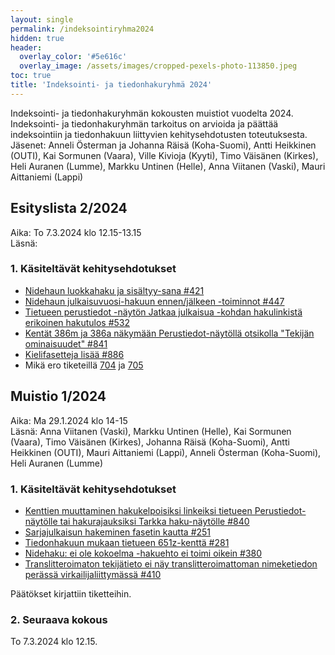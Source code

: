```yaml
---
layout: single
permalink: /indeksointiryhma2024
hidden: true
header:
  overlay_color: '#5e616c'
  overlay_image: /assets/images/cropped-pexels-photo-113850.jpeg
toc: true
title: 'Indeksointi- ja tiedonhakuryhmä 2024'
---
```


Indeksointi- ja tiedonhakuryhmän kokousten muistiot vuodelta 2024. Indeksointi- ja tiedonhakuryhmän tarkoitus on arvioida ja päättää indeksointiin ja tiedonhakuun liittyvien kehitysehdotusten toteutuksesta. Jäsenet: Anneli Österman ja Johanna Räisä (Koha-Suomi), Antti Heikkinen (OUTI), Kai Sormunen (Vaara), Ville Kivioja (Kyyti), Timo Väisänen (Kirkes), Heli Auranen (Lumme), Markku Untinen (Helle), Anna Viitanen (Vaski), Mauri Aittaniemi (Lappi)

## Esityslista 2/2024

Aika: To 7.3.2024 klo 12.15-13.15<br />
Läsnä:

### 1. Käsiteltävät kehitysehdotukset

* [Nidehaun luokkahaku ja sisältyy-sana #421](https://github.com/KohaSuomi/Koha/issues/421)
* [Nidehaun julkaisuvuosi-hakuun ennen/jälkeen -toiminnot #447](https://github.com/KohaSuomi/Koha/issues/447)
* [Tietueen perustiedot -näytön Jatkaa julkaisua -kohdan hakulinkistä erikoinen hakutulos #532](https://github.com/KohaSuomi/Koha/issues/532)
* [Kentät 386m ja 386a näkymään Perustiedot-näytöllä otsikolla "Tekijän ominaisuudet" #841](https://github.com/KohaSuomi/Koha/issues/841)
* [Kielifasetteja lisää #886](https://github.com/KohaSuomi/Koha/issues/886)
* Mikä ero tiketeillä [704](https://github.com/KohaSuomi/Koha/issues/704) ja [705](https://github.com/KohaSuomi/Koha/issues/705)

## Muistio 1/2024

Aika: Ma 29.1.2024 klo 14-15<br />
Läsnä: Anna Viitanen (Vaski), Markku Untinen (Helle), Kai Sormunen (Vaara), Timo Väisänen (Kirkes), Johanna Räisä (Koha-Suomi), Antti Heikkinen (OUTI), Mauri Aittaniemi (Lappi), Anneli Österman (Koha-Suomi), Heli Auranen (Lumme)

### 1. Käsiteltävät kehitysehdotukset

* [Kenttien muuttaminen hakukelpoisiksi linkeiksi tietueen Perustiedot-näytölle tai hakurajauksiksi Tarkka haku-näytölle #840](https://github.com/KohaSuomi/Koha/issues/840)
* [Sarjajulkaisun hakeminen fasetin kautta #251](https://github.com/KohaSuomi/Koha/issues/251)
* [Tiedonhakuun mukaan tietueen 651z-kenttä #281](https://github.com/KohaSuomi/Koha/issues/281)
* [Nidehaku: ei ole kokoelma -hakuehto ei toimi oikein #380](https://github.com/KohaSuomi/Koha/issues/380)
* [Translitteroimaton tekijätieto ei näy translitteroimattoman nimeketiedon perässä virkailijaliittymässä #410](https://github.com/KohaSuomi/Koha/issues/410)

Päätökset kirjattiin tiketteihin.

### 2. Seuraava kokous

To 7.3.2024 klo 12.15.
